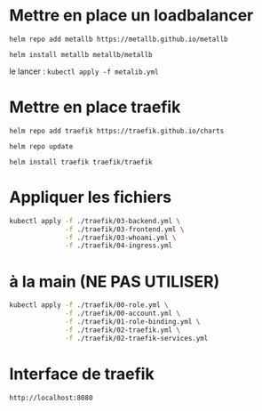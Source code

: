 # Mettre en place un loadbalancer

`helm repo add metallb https://metallb.github.io/metallb`

`helm install metallb metallb/metallb`

le lancer : `kubectl apply -f metalib.yml`

# Mettre en place traefik

`helm repo add traefik https://traefik.github.io/charts`

`helm repo update`

`helm install traefik traefik/traefik`

# Appliquer les fichiers

```bash
kubectl apply -f ./traefik/03-backend.yml \
              -f ./traefik/03-frontend.yml \
              -f ./traefik/03-whoami.yml \
              -f ./traefik/04-ingress.yml
```


# à la main (NE PAS UTILISER)

```bash
kubectl apply -f ./traefik/00-role.yml \
              -f ./traefik/00-account.yml \
              -f ./traefik/01-role-binding.yml \
              -f ./traefik/02-traefik.yml \
              -f ./traefik/02-traefik-services.yml
```

# Interface de traefik

`http://localhost:8080`